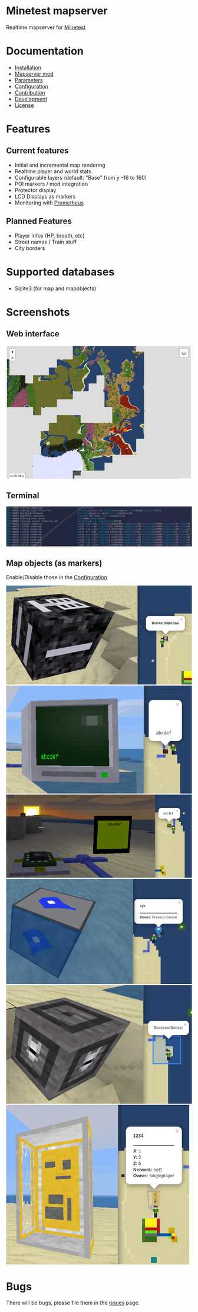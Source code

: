 Minetest mapserver
=======

Realtime mapserver for [Minetest](https://minetest.net)

# Documentation

* [Installation](doc/install.md)
* [Mapserver mod](doc/mod.md)
* [Parameters](doc/params.md)
* [Configuration](doc/config.md)
* [Contribution](doc/contrib.md)
* [Development](doc/dev.md)
* [License](doc/license.md)

# Features

## Current features

* Initial and incremental map rendering
* Realtime player and world stats
* Configurable layers (default: "Base" from y -16 to 160)
* POI markers / mod integration
* Protector display
* LCD Displays as markers
* Monitoring with [Prometheus](doc/prometheus.md)

## Planned Features

* Player infos (HP, breath, etc)
* Street names / Train stuff
* City borders

# Supported databases

* Sqlite3 (for map and mapobjects)

# Screenshots

## Web interface
<img src="./pics/web.png">

## Terminal
<img src="./pics/terminal.png">

## Map objects (as markers)
Enable/Disable those in the [Configuration](doc/config.md)

<img src="./pics/bones.png">
<img src="./pics/digiterms.png">
<img src="./pics/lcd_display.png">
<img src="./pics/poi.png">
<img src="./pics/protectors.png">
<img src="./pics/travelnet.png">


# Bugs

There will be bugs, please file them in the [issues](./issues) page.
